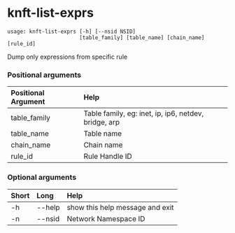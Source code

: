 <!-- THIS PART OF THIS FILE IS AUTOGENERATED. DO NOT MODIFY IT. See scripts/generate-docs.sh -->
# knft-list-exprs

```text
usage: knft-list-exprs [-h] [--nsid NSID]
                       [table_family] [table_name] [chain_name] [rule_id]

```

Dump only expressions from specific rule
### Positional arguments

|Positional Argument|Help|
| :--- | :--- |
|table_family|Table family, eg: inet, ip, ip6, netdev, bridge, arp|
|table_name|Table name|
|chain_name|Chain name|
|rule_id|Rule Handle ID|

### Optional arguments

|Short|Long|Help|
| :--- | :--- | :--- |
|-h|--help|show this help message and exit|
|-n|--nsid|Network Namespace ID|

<!-- END OF AUTOGENERATED PART. Do not modify this line or the line below, they mark the end of the auto-generated part of the file. If you want to extend the documentation in a way which cannot easily be done by adding to the command help description, write below the following line. -->
<!-- ------------\>8---- ----\>8---- ----\>8------------ -->
